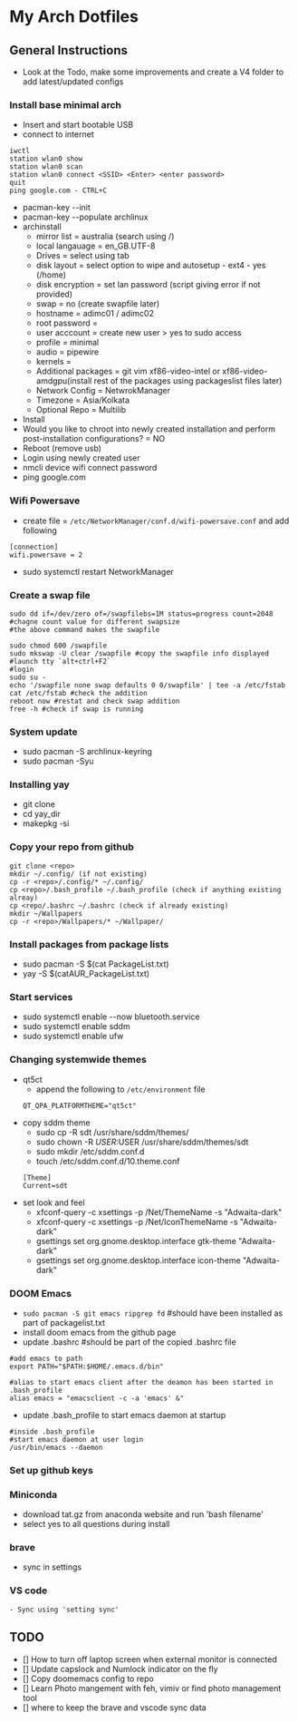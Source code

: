 # My Arch Dotfiles

## General Instructions
* Look at the Todo, make some improvements and create a V4 folder to add latest/updated configs

### Install base minimal arch
- Insert and start bootable USB
- connect to internet
```
iwctl
station wlan0 show
station wlan0 scan
station wlan0 connect <SSID> <Enter> <enter password>
quit
ping google.com - CTRL+C
```
- pacman-key --init
- pacman-key --populate archlinux
- archinstall
    - mirror list = australia (search using /)
    - local langauage = en_GB.UTF-8
    - Drives = select using tab
    - disk layout = select option to wipe and autosetup - ext4 - yes (/home)
    - disk encryption = set lan password (script giving error if not provided)
    - swap = no (create swapfile later)
    - hostname = adimc01 / adimc02
    - root password = <no change>
    - user acccount = create new user > yes to sudo access
    - profile = minimal
    - audio = pipewire
    - kernels = <no change>
    - Additional packages = git vim xf86-video-intel or xf86-video-amdgpu(install rest of the packages using packageslist files later)
    - Network Config = NetwrokManager
    - Timezone = Asia/Kolkata
    - Optional Repo = Multilib
- Install
- Would you like to chroot into newly created installation and perform post-installation configurations? = NO
- Reboot (remove usb)
- Login using newly created user
- nmcli device wifi connect <SSID> password <Password>
- ping google.com

### Wifi Powersave
- create file = `/etc/NetworkManager/conf.d/wifi-powersave.conf` and add following
```
[connection]
wifi.powersave = 2
``` 
- sudo systemctl restart NetworkManager

### Create a swap file
```
sudo dd if=/dev/zero of=/swapfilebs=1M status=progress count=2048 #chagne count value for different swapsize
#the above command makes the swapfile

sudo chmod 600 /swapfile
sudo mkswap -U clear /swapfile #copy the swapfile info displayed
#launch tty `alt+ctrl+F2`
#login
sudo su -
echo '/swapfile none swap defaults 0 0/swapfile' | tee -a /etc/fstab
cat /etc/fstab #check the addition
reboot now #restat and check swap addition
free -h #check if swap is running
```

### System update
- sudo pacman -S archlinux-keyring
- sudo pacman -Syu

### Installing yay
- git clone <git url from archlinux yay page>
- cd yay_dir
- makepkg -si

### Copy your repo from github
```
git clone <repo>
mkdir ~/.config/ (if not existing)
cp -r <repo>/.config/* ~/.config/
cp <repo>/.bash_profile ~/.bash_profile (check if anything existing alreay)
cp <repo/.bashrc ~/.bashrc (check if already existing)
mkdir ~/Wallpapers
cp -r <repo>/Wallpapers/* ~/Wallpaper/
```

### Install packages from package lists
- sudo pacman -S $(cat PackageList.txt)
- yay -S $(catAUR_PackageList.txt)

### Start services
- sudo systemctl enable --now bluetooth.service
- sudo systemctl enable sddm
- sudo systemctl enable ufw

### Changing systemwide themes
- qt5ct
    - append the following to `/etc/environment` file
    ```
    QT_QPA_PLATFORMTHEME="qt5ct"
    ```
- copy sddm theme
    - sudo cp -R sdt /usr/share/sddm/themes/
    - sudo chown -R $USER:$USER /usr/share/sddm/themes/sdt
    - sudo mkdir /etc/sddm.conf.d
    - touch /etc/sddm.conf.d/10.theme.conf
    ```
    [Theme]
    Current=sdt
    ```
- set look and feel
    - xfconf-query -c xsettings -p /Net/ThemeName -s "Adwaita-dark"
    - xfconf-query -c xsettings -p /Net/IconThemeName -s "Adwaita-dark"
    - gsettings set org.gnome.desktop.interface gtk-theme "Adwaita-dark"
    - gsettings set org.gnome.desktop.interface icon-theme "Adwaita-dark"

### DOOM Emacs
- `sudo pacman -S git emacs ripgrep fd` #should have been installed as part of packagelist.txt
- install doom emacs from the github page
- update .bashrc #should be part of the copied .bashrc file
```
#add emacs to path
export PATH="$PATH:$HOME/.emacs.d/bin"

#alias to start emacs client after the deamon has been started in .bash_profile
alias emacs = "emacsclient -c -a 'emacs' &"
```
- update .bash_profile to start emacs daemon at startup
```
#inside .bash_profile
#start emacs daemon at user login
/usr/bin/emacs --daemon
```

### Set up github keys

### Miniconda
- download tat.gz from anaconda website and run 'bash filename'
- select yes to all questions during install

### brave
- sync in settings
### VS code
    - Sync using 'setting sync'

## TODO
- [] How to turn off laptop screen when external monitor is connected
- [] Update capslock and Numlock indicator on the fly
- [] Copy doomemacs config to repo
- [] Learn Photo mangement with feh, vimiv or find photo management tool
- [] where to keep the brave and vscode sync data
